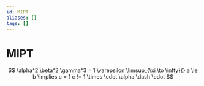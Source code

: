 ```yaml
---
id: MIPT
aliases: []
tags: []
---
```


# MIPT

$$
\alpha^2 \beta^2 \gamma^3 = 1 \varepsilon
\limsup_{\xi \to \infty}{}
a \le b \implies c = 1
c != 1
\times \cdot \alpha \dash
\cdot 
$$
